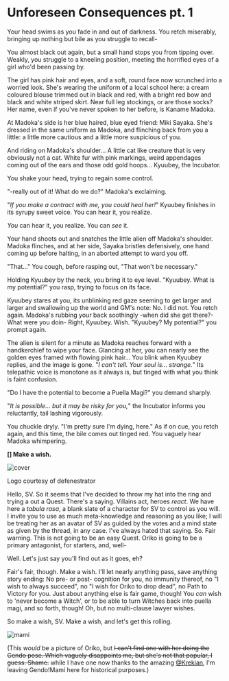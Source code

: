 # Unforeseen Consequences pt. 1

Your head swims as you fade in and out of darkness. You retch miserably, bringing up nothing but bile as you struggle to recall-

You almost black out again, but a small hand stops you from tipping over. Weakly, you struggle to a kneeling position, meeting the horrified eyes of a girl who'd been passing by.

The girl has pink hair and eyes, and a soft, round face now scrunched into a worried look. She's wearing the uniform of a local school here: a cream coloured blouse trimmed out in black and red, with a bright red bow and black and white striped skirt. Near full leg stockings, or are those socks? Her name, even if you've never spoken to her before, is Kaname Madoka.

At Madoka's side is her blue haired, blue eyed friend: Miki Sayaka. She's dressed in the same uniform as Madoka, and flinching back from you a little: a little more cautious and a little more suspicious of you.

And riding on Madoka's shoulder... A little cat like creature that is very obviously not a cat. White fur with pink markings, weird appendages coming out of the ears and those odd gold hoops... Kyuubey, the Incubator.

You shake your head, trying to regain some control.

"-really out of it! What do we do?" Madoka's exclaiming.

"_If you make a contract with me, you could heal her!_" Kyuubey finishes in its syrupy sweet voice. You can hear it, you realize.

_You_ can hear it, you realize. You can _see_ it.

Your hand shoots out and snatches the little alien off Madoka's shoulder. Madoka flinches, and at her side, Sayaka bristles defensively, one hand coming up before halting, in an aborted attempt to ward you off.

"That..." You cough, before rasping out, "That won't be necessary."

Holding Kyuubey by the neck, you bring it to eye level. "Kyuubey. What is my potential?" you rasp, trying to focus on its face.

Kyuubey stares at you, its unblinking red gaze seeming to get larger and larger and swallowing up the world and
GM's note: No. I did not.
You retch again. Madoka's rubbing your back soothingly -when did she get there?- What were you doin- Right, Kyuubey. Wish. "Kyuubey? My potential?" you prompt again.

The alien is silent for a minute as Madoka reaches forward with a handkerchief to wipe your face. Glancing at her, you can nearly see the golden eyes framed with flowing pink hair... You blink when Kyuubey replies, and the image is gone. "_I can't tell. Your soul is... strange._" Its telepathic voice is monotone as it always is, but tinged with what you think is faint confusion.

"Do I have the potential to become a Puella Magi?" you demand sharply.

"_It is possible... but it may be risky for you,_" the Incubator informs you reluctantly, tail lashing vigorously.

You chuckle dryly. "I'm pretty sure I'm dying, here." As if on cue, you retch again, and this time, the bile comes out tinged red. You vaguely hear Madoka whimpering.

**[] Make a wish.**

![cover](http://i.imgur.com/SgiZStz.png)

Logo courtesy of defenestrator

Hello, SV. So it seems that I've decided to throw my hat into the ring and trying a out a Quest.
There's a saying. Villains act, heroes _react_.
We have here a _tabula rasa_, a blank slate of a character for SV to control as you will. I invite you to use as much meta-knowledge and reasoning as you like; I will be treating her as an avatar of SV as guided by the votes and a mind state as given by the thread, in any case.
I've always hated that saying.
So. Fair warning. This is not going to be an easy Quest. Oriko is going to be a primary antagonist, for starters, and, well-

Well. Let's just say you'll find out as it goes, eh?

Fair's fair, though. Make a wish. I'll let nearly anything pass, save anything story ending: No pre- or post- cognition for you, no immunity thereof, no "I wish to always succeed", no "I wish for Oriko to drop dead", no Path to Victory for you. Just about anything else is fair game, though! You _can_ wish to 'never become a Witch', or to be able to turn Witches back into puella magi, and so forth, though! Oh, but no multi-clause lawyer wishes.

So make a wish, SV. Make a wish, and let's get this rolling.

![mami](http://i.imgur.com/aOyOgdk.jpg)

(This _would_ be a picture of Oriko, but ~~I can't find one with her doing the Gendo pose. Which vaguely disappoints me, but she's not that popular, I guess. Shame.~~ while I have one now thanks to the amazing [@Krekian](https://forums.sufficientvelocity.com/members/2312/), I'm leaving Gendo!Mami here for historical purposes.)
